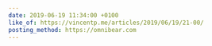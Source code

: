 ```yaml
---
date: 2019-06-19 11:34:00 +0100
like_of: https://vincentp.me/articles/2019/06/19/21-00/
posting_method: https://omnibear.com
---
```

